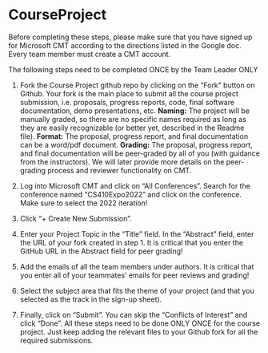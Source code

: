 # CourseProject

Before completing these steps, please make sure that you have signed up for Microsoft CMT according to the directions listed in the Google doc. Every team member must create a CMT account.

The following steps need to be completed ONCE by the Team Leader ONLY
1.	Fork the Course Project github repo by clicking on the “Fork” button on Github. Your fork is the main place to submit all the course project submission, i.e. proposals, progress reports, code, final software documentation, demo presentations, etc.
<b>Naming:</b> The project will be manually graded, so there are no specific names required as long as they are easily recognizable (or better yet, described in the Readme file).
<b>Format:</b> The proposal, progress report, and final documentation can be a word/pdf document.
<b>Grading:</b> The proposal, progress report, and final documentation will be peer-graded by all of you (with guidance from the instructors). We will later provide more details on the peer-grading process and reviewer functionality on CMT. 

2. Log into Microsoft CMT and click on “All Conferences”. Search for the conference named “CS410Expo2022” and click on the conference. Make sure to select the 2022 iteration!
3. Click “+ Create New Submission”.
4. Enter your Project Topic in the “Title” field. In the “Abstract” field, enter the URL of your fork created in step 1. It is critical that you enter the GitHub URL in the Abstract field for peer grading!
5.  Add the emails of all the team members under authors. It is critical that you enter all of your teammates’ emails for peer reviews and grading!
6. Select the subject area that fits the theme of your project (and that you selected as the track in the sign-up sheet). 
7. Finally, click on “Submit”.  You can skip the “Conflicts of Interest” and click “Done”. 
All these steps need to be done ONLY ONCE for the course project. Just keep adding the relevant files to your Github fork for all the required submissions. 


